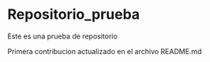 # Repositorio_prueba
Este es una prueba de repositorio 

Primera contribucion actualizado en el archivo README.md 